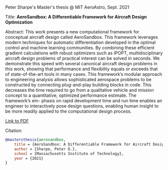 Peter Sharpe's Master's thesis @ MIT AeroAstro, Sept. 2021

Title: **AeroSandbox: A Differentiable Framework for Aircraft Design Optimization**

Abstract: This work presents a new computational framework for conceptual aircraft design
called AeroSandbox. This framework leverages modern techniques for automatic
differentiation developed in the optimal control and machine learning communities.
By combining these efficient gradient calculations with robust optimizers such
as IPOPT, multidisciplinary aircraft design problems of practical interest can be
solved in seconds. We demonstrate this speed with several canonical aircraft design
problems in this work, showing that performance and flexibility equals or exceeds
that of state-of-the-art tools in many cases.
This framework’s modular approach to engineering analysis allows sophisticated
aerospace problems to be constructed by connecting plug-and-play building blocks
in code. This decreases the time required to go from a qualitative vehicle and mission
concept to a quantitative, optimized performance estimate. The framework’s em-
phasis on rapid development time and run time enables an engineer to interactively
pose design questions, enabling human insight to be more readily applied to the
computational design process.

[Link to PDF](./sharpe-pds-sm-AeroAstro-2021-thesis.pdf)

Citation:
```bibtex
@mastersthesis{aerosandbox,
    title = {AeroSandbox: A Differentiable Framework for Aircraft Design Optimization},
    author = {Sharpe, Peter D.},
    school = {Massachusetts Institute of Technology},
    year = {2021}
}
```

